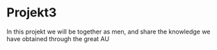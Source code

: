 # Projekt3
In this projekt we will be together as men, and share the knowledge we have obtained through the great AU
